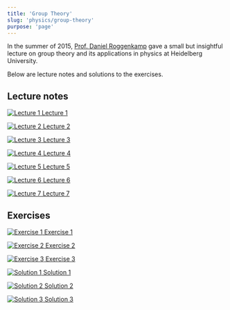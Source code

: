 ```yaml
---
title: 'Group Theory'
slug: 'physics/group-theory'
purpose: 'page'
---
```


In the summer of 2015, [Prof. Daniel Roggenkamp](http://www.thphys.uni-heidelberg.de/~roggenkamp) gave a small but insightful lecture on group theory and its applications in physics at Heidelberg University.

Below are lecture notes and solutions to the exercises.

## Lecture notes

<div class="grid">

[![Lecture 1](thumbnails/lec-01.png) Lecture 1](pdfs/lec-01.pdf)

[![Lecture 2](thumbnails/lec-02.png) Lecture 2](pdfs/lec-02.pdf)

[![Lecture 3](thumbnails/lec-03.png) Lecture 3](pdfs/lec-03.pdf)

[![Lecture 4](thumbnails/lec-04.png) Lecture 4](pdfs/lec-04.pdf)

[![Lecture 5](thumbnails/lec-05.png) Lecture 5](pdfs/lec-05.pdf)

[![Lecture 6](thumbnails/lec-06.png) Lecture 6](pdfs/lec-06.pdf)

[![Lecture 7](thumbnails/lec-07.png) Lecture 7](pdfs/lec-07.pdf)

</div>

## Exercises

<div class="grid">

[![Exercise 1](thumbnails/ex-01.png) Exercise 1](pdfs/ex-01.pdf)

[![Exercise 2](thumbnails/ex-02.png) Exercise 2](pdfs/ex-02.pdf)

[![Exercise 3](thumbnails/ex-03.png) Exercise 3](pdfs/ex-03.pdf)

[![Solution 1](thumbnails/sol-01.png) Solution 1](pdfs/sol-01.pdf)

[![Solution 2](thumbnails/sol-02.png) Solution 2](pdfs/sol-02.pdf)

[![Solution 3](thumbnails/sol-03.png) Solution 3](pdfs/sol-03.pdf)

</div>
